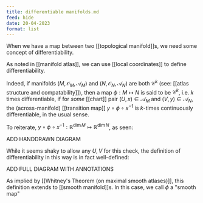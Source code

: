 ```yaml
---
title: differentiable manifolds.md
feed: hide
date: 20-04-2023
format: list
---
```



When we have a map between two [[topological manifold]]s, we need some concept of differentiability.

As noted in [[manifold atlas]], we can use [[local coordinates]] to define differentiability. 

Indeed, if manifolds $(M, \mathcal O_M, \mathscr A_M)$ and $(N, \mathcal O_N, \mathscr A_N)$ are both $\mathcal C^k$ (see: [[atlas structure and compatability]]), then a map $\phi: M\mapsto N$ is said to be $\mathcal C^k$, i.e. $k$ times differentiable, if for *some* [[chart]] pair $(U,x)\in\mathscr A_M$ and $(V,y)\in\mathscr A_N$, the (across-manifold) [[transition map]] $y\circ\phi\circ x^{-1}$ is $k$-times continuously differentiable, in the usual sense.

To reiterate, $y\circ\phi\circ x^{-1}:\mathbb R^{\dim M}\mapsto\mathbb R^{\dim N}$, as seen:

ADD HANDDRAWN DIAGRAM


While it seems shaky to allow any $U, V$ for this check, the definition of differentiability in this way is in fact well-defined:

ADD FULL DIAGRAM WITH ANNOTATIONS


As implied by [[Whitney's Theorem (on maximal smooth atlases)]], this definition extends to [[smooth manifold]]s. In this case, we call $\phi$ a "smooth map"